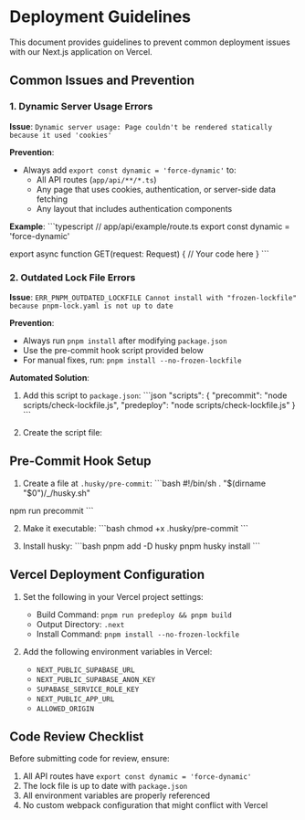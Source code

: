 # Deployment Guidelines

This document provides guidelines to prevent common deployment issues with our Next.js application on Vercel.

## Common Issues and Prevention

### 1. Dynamic Server Usage Errors

**Issue**: `Dynamic server usage: Page couldn't be rendered statically because it used 'cookies'`

**Prevention**:
- Always add `export const dynamic = 'force-dynamic'` to:
  - All API routes (`app/api/**/*.ts`)
  - Any page that uses cookies, authentication, or server-side data fetching
  - Any layout that includes authentication components

**Example**:
\`\`\`typescript
// app/api/example/route.ts
export const dynamic = 'force-dynamic'

export async function GET(request: Request) {
  // Your code here
}
\`\`\`

### 2. Outdated Lock File Errors

**Issue**: `ERR_PNPM_OUTDATED_LOCKFILE Cannot install with "frozen-lockfile" because pnpm-lock.yaml is not up to date`

**Prevention**:
- Always run `pnpm install` after modifying `package.json`
- Use the pre-commit hook script provided below
- For manual fixes, run: `pnpm install --no-frozen-lockfile`

**Automated Solution**:
1. Add this script to `package.json`:
\`\`\`json
"scripts": {
  "precommit": "node scripts/check-lockfile.js",
  "predeploy": "node scripts/check-lockfile.js"
}
\`\`\`

2. Create the script file:

## Pre-Commit Hook Setup

1. Create a file at `.husky/pre-commit`:
\`\`\`bash
#!/bin/sh
. "$(dirname "$0")/_/husky.sh"

npm run precommit
\`\`\`

2. Make it executable:
\`\`\`bash
chmod +x .husky/pre-commit
\`\`\`

3. Install husky:
\`\`\`bash
pnpm add -D husky
pnpm husky install
\`\`\`

## Vercel Deployment Configuration

1. Set the following in your Vercel project settings:
   - Build Command: `pnpm run predeploy && pnpm build`
   - Output Directory: `.next`
   - Install Command: `pnpm install --no-frozen-lockfile`

2. Add the following environment variables in Vercel:
   - `NEXT_PUBLIC_SUPABASE_URL`
   - `NEXT_PUBLIC_SUPABASE_ANON_KEY`
   - `SUPABASE_SERVICE_ROLE_KEY`
   - `NEXT_PUBLIC_APP_URL`
   - `ALLOWED_ORIGIN`

## Code Review Checklist

Before submitting code for review, ensure:

1. All API routes have `export const dynamic = 'force-dynamic'`
2. The lock file is up to date with `package.json`
3. All environment variables are properly referenced
4. No custom webpack configuration that might conflict with Vercel
